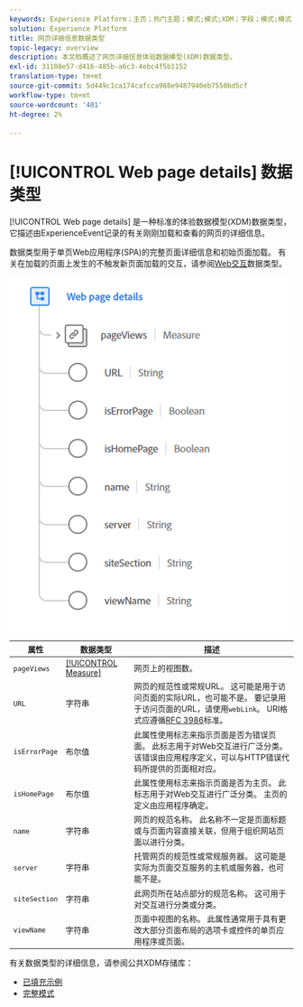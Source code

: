 ```yaml
---
keywords: Experience Platform；主页；热门主题；模式;模式;XDM；字段；模式;模式；网页详细信息；数据类型；数据类型；数据类型；网页
solution: Experience Platform
title: 网页详细信息数据类型
topic-legacy: overview
description: 本文档概述了网页详细信息体验数据模型(XDM)数据类型。
exl-id: 31108e57-d416-485b-a6c3-4ebc4f5b1152
translation-type: tm+mt
source-git-commit: 5d449c1ca174cafcca988e9487940eb7550bd5cf
workflow-type: tm+mt
source-wordcount: '401'
ht-degree: 2%

---
```


# [!UICONTROL Web page details] 数据类型

[!UICONTROL Web page details] 是一种标准的体验数据模型(XDM)数据类型，它描述由ExperienceEvent记录的有关刚刚加载和查看的网页的详细信息。

数据类型用于单页Web应用程序(SPA)的完整页面详细信息和初始页面加载。 有关在加载的页面上发生的不触发新页面加载的交互，请参阅[Web交互](./web-interactions.md)数据类型。

<img src="../images/data-types/web-page-details.PNG" width="500" /><br />

| 属性 | 数据类型 | 描述 |
| --- | --- | --- |
| `pageViews` | [[!UICONTROL Measure]](./measure.md) | 网页上的视图数。 |
| `URL` | 字符串 | 网页的规范性或常规URL。 这可能是用于访问页面的实际URL，也可能不是。 要记录用于访问页面的URL，请使用`webLink`。 URI格式应遵循[RFC 3986](https://tools.ietf.org/html/rfc3986)标准。 |
| `isErrorPage` | 布尔值 | 此属性使用标志来指示页面是否为错误页面。 此标志用于对Web交互进行广泛分类。 该错误由应用程序定义，可以与HTTP错误代码所提供的页面相对应。 |
| `isHomePage` | 布尔值 | 此属性使用标志来指示页面是否为主页。 此标志用于对Web交互进行广泛分类。 主页的定义由应用程序确定。 |
| `name` | 字符串 | 网页的规范名称。 此名称不一定是页面标题或与页面内容直接关联，但用于组织网站页面以进行分类。 |
| `server` | 字符串 | 托管网页的规范性或常规服务器。 这可能是实际为页面交互服务的主机或服务器，也可能不是。 |
| `siteSection` | 字符串 | 此网页所在站点部分的规范名称。 这可用于对交互进行分类或分类。 |
| `viewName` | 字符串 | 页面中视图的名称。 此属性通常用于具有更改大部分页面布局的选项卡或控件的单页应用程序或页面。 |

有关数据类型的详细信息，请参阅公共XDM存储库：

* [已填充示例](https://github.com/adobe/xdm/blob/master/components/datatypes/web/webpagedetails.example.2.json)
* [完整模式](https://github.com/adobe/xdm/blob/master/components/datatypes/web/webpagedetails.schema.json)
